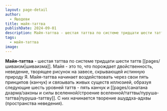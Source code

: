```yaml
---
layout: page-detail
author:
  - Яшодеви
title: майя-таттва
publishDate: 2024-09-01
description: Майя-таттва - шестая таттва по системе тридцати шести таттв шиваизма. Майя - это то, что порождает двойственность, неведение, творящее рисунок на завесе, скрывающей истинную природу Я.
tags:
  - майя-таттва
image:
---
```

**Майя-таттва** - шестая таттва по системе тридцати шести таттв [[pages/шиваизм|шиваизма]]. Майя - это то, что порождает двойственность, неведение, творящее рисунок на завесе, скрывающей истинную природу Я. Майя-таттва начинает воздействовать через свои пять принципов (канчук) и связывать живых существ иллюзией, образуя следующие шесть уровней таттв - пять канчук и [[pages/санатана дхарма/законы и силы вселенной/строение вселенной/таттвы/пуруша-таттва|пуруша-таттву]]. С них начинается творение ашуддха-адхвы (пространства неведения).


